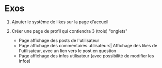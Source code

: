 # Exos

1. Ajouter le système de likes sur la page d'accueil

2. Créer une page de profil qui contiendra 3 (trois) "onglets"

   - Page affichage des posts de l'utilisateur
   - Page affichage des commentaires utilisateurs| Affichage des likes de l'utilisateur, avec un lien vers le post en question
   - Page affichage des infos utilisateur (avec possibilité de modifier les infos)
